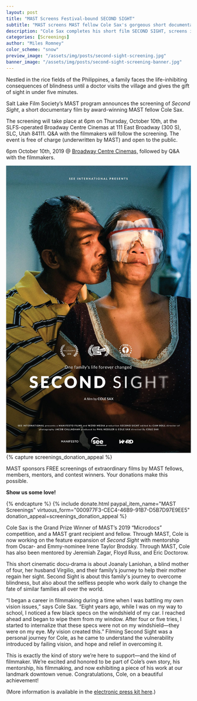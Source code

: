 ```yaml
---
layout: post
title: "MAST Screens Festival-bound SECOND SIGHT"
subtitle: "MAST screens MAST fellow Cole Sax's gorgeous short documentary SECOND SIGHT at the Broadway Centre Cinemas."
description: "Cole Sax completes his short film SECOND SIGHT, screens it at Broadway Centre Cinemas."
categories: [Screenings]
author: "Miles Romney"
color_scheme: "snow"
preview_image: "/assets/img/posts/second-sight-screening.jpg"
banner_image: "/assets/img/posts/second-sight-screening-banner.jpg"
---
```


Nestled in the rice fields of the Philippines, a family faces the life-inhibiting consequences of blindness until a doctor visits the village and gives the gift of sight in under five minutes.

Salt Lake Film Society’s MAST program announces the screening of _Second Sight_, a short documentary film by award-winning MAST fellow Cole Sax.

The screening will take place at 6pm on Thursday, October 10th, at the SLFS-operated Broadway Centre Cinemas at 111 East Broadway (300 S), SLC, Utah 84111. Q&A with the filmmakers will follow the screening. The event is free of charge (underwritten by MAST) and open to the public.

<div class="framed">
    <div class="half left">
        <div class="annotation">
            <p>
                6pm October 10th, 2019 @ <a href="https://goo.gl/maps/CKGDSqC3fsB8fT8J7" target="_NEW">Broadway Centre Cinemas,</a> followed by Q&A with the filmmakers.
            </p>
        </div>
        <img src="/assets/img/posts/cole-sax-second-sight.jpg" />
    </div>
    <div class="half right flush">
        {% capture screenings_donation_appeal %}
            <p>
                MAST sponsors FREE screenings of extraordinary films by MAST fellows, members, mentors, and contest winners. Your donations make this possible.
            </p>
            <p>
                <strong>Show us some love!</strong>
            </p>        
        {% endcapture %}
        {% include donate.html paypal_item_name="MAST Screenings" virtuous_form="000977F3-CEC4-46B9-91B7-D5B7D97E9EE5" donation_appeal=screenings_donation_appeal %}
    </div>
</div>

Cole Sax is the Grand Prize Winner of MAST’s 2019 “Microdocs” competition, and a MAST grant recipient and fellow. Through MAST, Cole is now working on the feature expansion of _Second Sight_ with mentorship from Oscar- and Emmy-nominee Irene Taylor Brodsky. Through MAST, Cole has also been mentored by Jeremiah Zagar, Floyd Russ, and Eric Doctorow.

This short cinematic docu-drama is about Joanaly Laniohan, a blind mother of four, her husband Virgilio, and their family’s journey to help their mother regain her sight. Second Sight is about this family's journey to overcome blindness, but also about the selfless people who work daily to change the fate of similar families all over the world.

“I began a career in filmmaking during a time when I was battling my own vision issues,” says Cole Sax. “Eight years ago, while I was on my way to school, I noticed a few black specs on the windshield of my car. I reached ahead and began to wipe them from my window. After four or five tries, I started to internalize that these specs were not on my windshield—they were on my eye. My vision created this.” Filming Second Sight was a personal journey for Cole, as he came to understand the vulnerability introduced by failing vision, and hope and relief in overcoming it.

This is exactly the kind of story we’re here to support—and the kind of filmmaker. We’re excited and honored to be part of Cole’s own story, his mentorship, his filmmaking, and now exhibiting a piece of his work at our landmark downtown venue. Congratulations, Cole, on a beautiful achievement!

(More information is available in the <a href="http://j.mp/second-site-press-kit-october-2019" target="_NEW">electronic press kit here</a>.)
